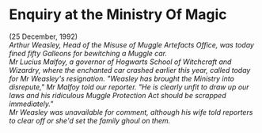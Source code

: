 # Enquiry at the Ministry Of Magic  
(25 December, 1992)  
*Arthur Weasley, Head of the Misuse of Muggle Artefacts Office, was today fined fifty Galleons for bewitching a Muggle car.*  
*Mr Lucius Malfoy, a governor of Hogwarts School of Witchcraft and Wizardry, where the enchanted car crashed earlier this year, called today for Mr Weasley's resignation. "Weasley has brought the Ministry into disrepute," Mr Malfoy told our reporter. "He is clearly unfit to draw up our laws and his ridiculous Muggle Protection Act should be scrapped immediately."*  
*Mr Weasley was unavailable for comment, although his wife told reporters to clear off or she'd set the family ghoul on them.*  
  
